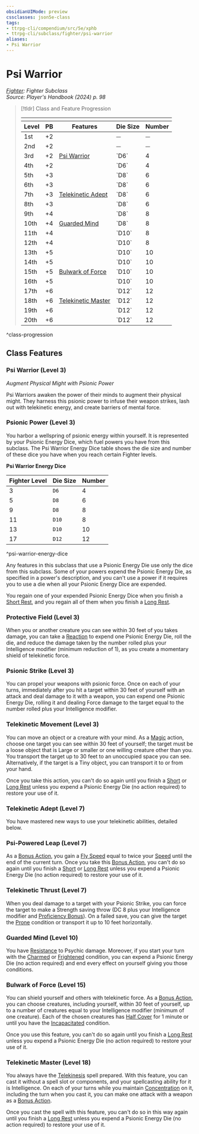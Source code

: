 ```yaml
---
obsidianUIMode: preview
cssclasses: json5e-class
tags:
- ttrpg-cli/compendium/src/5e/xphb
- ttrpg-cli/subclass/fighter/psi-warrior
aliases:
- Psi Warrior
---
```

# Psi Warrior
*[Fighter](./fighter-xphb.md): Fighter Subclass*  
*Source: Player's Handbook (2024) p. 98*  

> [!tldr] Class and Feature Progression
> 
> <table class="class-progression">
> <thead>
> <tr><th colspan='5'></th></tr>
> <tr class="class-progression"><th class"level">Level</th><th class"pb">PB</th><th class"feature">Features</th><th class="value"><span class='tip' title='Psionic Energy Die Size'>Die Size</span></th><th class="value"><span class='tip' title='Psionic Energy Die Number'>Number</span></th></tr>
> </thead><tbody>
> <tr class="class-progression"><td class"level">1st</td><td class"pb">+2</td><td class"feature"></td><td class="value">⏤</td><td class="value">⏤</td></tr>
> <tr class="class-progression"><td class"level">2nd</td><td class"pb">+2</td><td class"feature"></td><td class="value">⏤</td><td class="value">⏤</td></tr>
> <tr class="class-progression"><td class"level">3rd</td><td class"pb">+2</td><td class"feature"><a href='#Psi Warrior (Level 3)' class='internal-link'>Psi Warrior</a></td><td class="value">`D6`</td><td class="value">4</td></tr>
> <tr class="class-progression"><td class"level">4th</td><td class"pb">+2</td><td class"feature"></td><td class="value">`D6`</td><td class="value">4</td></tr>
> <tr class="class-progression"><td class"level">5th</td><td class"pb">+3</td><td class"feature"></td><td class="value">`D8`</td><td class="value">6</td></tr>
> <tr class="class-progression"><td class"level">6th</td><td class"pb">+3</td><td class"feature"></td><td class="value">`D8`</td><td class="value">6</td></tr>
> <tr class="class-progression"><td class"level">7th</td><td class"pb">+3</td><td class"feature"><a href='#Telekinetic Adept (Level 7)' class='internal-link'>Telekinetic Adept</a></td><td class="value">`D8`</td><td class="value">6</td></tr>
> <tr class="class-progression"><td class"level">8th</td><td class"pb">+3</td><td class"feature"></td><td class="value">`D8`</td><td class="value">6</td></tr>
> <tr class="class-progression"><td class"level">9th</td><td class"pb">+4</td><td class"feature"></td><td class="value">`D8`</td><td class="value">8</td></tr>
> <tr class="class-progression"><td class"level">10th</td><td class"pb">+4</td><td class"feature"><a href='#Guarded Mind (Level 10)' class='internal-link'>Guarded Mind</a></td><td class="value">`D8`</td><td class="value">8</td></tr>
> <tr class="class-progression"><td class"level">11th</td><td class"pb">+4</td><td class"feature"></td><td class="value">`D10`</td><td class="value">8</td></tr>
> <tr class="class-progression"><td class"level">12th</td><td class"pb">+4</td><td class"feature"></td><td class="value">`D10`</td><td class="value">8</td></tr>
> <tr class="class-progression"><td class"level">13th</td><td class"pb">+5</td><td class"feature"></td><td class="value">`D10`</td><td class="value">10</td></tr>
> <tr class="class-progression"><td class"level">14th</td><td class"pb">+5</td><td class"feature"></td><td class="value">`D10`</td><td class="value">10</td></tr>
> <tr class="class-progression"><td class"level">15th</td><td class"pb">+5</td><td class"feature"><a href='#Bulwark of Force (Level 15)' class='internal-link'>Bulwark of Force</a></td><td class="value">`D10`</td><td class="value">10</td></tr>
> <tr class="class-progression"><td class"level">16th</td><td class"pb">+5</td><td class"feature"></td><td class="value">`D10`</td><td class="value">10</td></tr>
> <tr class="class-progression"><td class"level">17th</td><td class"pb">+6</td><td class"feature"></td><td class="value">`D12`</td><td class="value">12</td></tr>
> <tr class="class-progression"><td class"level">18th</td><td class"pb">+6</td><td class"feature"><a href='#Telekinetic Master (Level 18)' class='internal-link'>Telekinetic Master</a></td><td class="value">`D12`</td><td class="value">12</td></tr>
> <tr class="class-progression"><td class"level">19th</td><td class"pb">+6</td><td class"feature"></td><td class="value">`D12`</td><td class="value">12</td></tr>
> <tr class="class-progression"><td class"level">20th</td><td class"pb">+6</td><td class"feature"></td><td class="value">`D12`</td><td class="value">12</td></tr>
> </tbody></table>

^class-progression


## Class Features

### Psi Warrior (Level 3)

*Augment Physical Might with Psionic Power*

Psi Warriors awaken the power of their minds to augment their physical might. They harness this psionic power to infuse their weapon strikes, lash out with telekinetic energy, and create barriers of mental force.

### Psionic Power (Level 3)

You harbor a wellspring of psionic energy within yourself. It is represented by your Psionic Energy Dice, which fuel powers you have from this subclass. The Psi Warrior Energy Dice table shows the die size and number of these dice you have when you reach certain Fighter levels.

**Psi Warrior Energy Dice**

| Fighter Level | Die Size | Number |
|---------------|----------|--------|
| 3 | `D6` | 4 |
| 5 | `D8` | 6 |
| 9 | `D8` | 8 |
| 11 | `D10` | 8 |
| 13 | `D10` | 10 |
| 17 | `D12` | 12 |
^psi-warrior-energy-dice

Any features in this subclass that use a Psionic Energy Die use only the dice from this subclass. Some of your powers expend the Psionic Energy Die, as specified in a power's description, and you can't use a power if it requires you to use a die when all your Psionic Energy Dice are expended.

You regain one of your expended Psionic Energy Dice when you finish a [Short Rest](Інструменти%20ДМ/CLI/rules/variant-rules/short-rest-xphb.md), and you regain all of them when you finish a [Long Rest](Інструменти%20ДМ/CLI/rules/variant-rules/long-rest-xphb.md).

### Protective Field (Level 3)

When you or another creature you can see within 30 feet of you takes damage, you can take a [Reaction](Інструменти%20ДМ/CLI/rules/variant-rules/reaction-xphb.md) to expend one Psionic Energy Die, roll the die, and reduce the damage taken by the number rolled plus your Intelligence modifier (minimum reduction of 1), as you create a momentary shield of telekinetic force.

### Psionic Strike (Level 3)

You can propel your weapons with psionic force. Once on each of your turns, immediately after you hit a target within 30 feet of yourself with an attack and deal damage to it with a weapon, you can expend one Psionic Energy Die, rolling it and dealing Force damage to the target equal to the number rolled plus your Intelligence modifier.

### Telekinetic Movement (Level 3)

You can move an object or a creature with your mind. As a [Magic](Інструменти%20ДМ/CLI/rules/actions.md#Magic) action, choose one target you can see within 30 feet of yourself; the target must be a loose object that is Large or smaller or one willing creature other than you. You transport the target up to 30 feet to an unoccupied space you can see. Alternatively, if the target is a Tiny object, you can transport it to or from your hand.

Once you take this action, you can't do so again until you finish a [Short](Інструменти%20ДМ/CLI/rules/variant-rules/short-rest-xphb.md) or [Long Rest](Інструменти%20ДМ/CLI/rules/variant-rules/long-rest-xphb.md) unless you expend a Psionic Energy Die (no action required) to restore your use of it.

### Telekinetic Adept (Level 7)

You have mastered new ways to use your telekinetic abilities, detailed below.

### Psi-Powered Leap (Level 7)

As a [Bonus Action](Інструменти%20ДМ/CLI/rules/variant-rules/bonus-action-xphb.md), you gain a [Fly Speed](Інструменти%20ДМ/CLI/rules/variant-rules/fly-speed-xphb.md) equal to twice your [Speed](Інструменти%20ДМ/CLI/rules/variant-rules/speed-xphb.md) until the end of the current turn. Once you take this [Bonus Action](Інструменти%20ДМ/CLI/rules/variant-rules/bonus-action-xphb.md), you can't do so again until you finish a [Short](Інструменти%20ДМ/CLI/rules/variant-rules/short-rest-xphb.md) or [Long Rest](Інструменти%20ДМ/CLI/rules/variant-rules/long-rest-xphb.md) unless you expend a Psionic Energy Die (no action required) to restore your use of it.

### Telekinetic Thrust (Level 7)

When you deal damage to a target with your Psionic Strike, you can force the target to make a Strength saving throw (DC 8 plus your Intelligence modifier and [Proficiency Bonus](Інструменти%20ДМ/CLI/rules/variant-rules/proficiency-xphb.md)). On a failed save, you can give the target the [Prone](Інструменти%20ДМ/CLI/rules/conditions.md#Prone) condition or transport it up to 10 feet horizontally.

### Guarded Mind (Level 10)

You have [Resistance](Інструменти%20ДМ/CLI/rules/variant-rules/resistance-xphb.md) to Psychic damage. Moreover, if you start your turn with the [Charmed](Інструменти%20ДМ/CLI/rules/conditions.md#Charmed) or [Frightened](Інструменти%20ДМ/CLI/rules/conditions.md#Frightened) condition, you can expend a Psionic Energy Die (no action required) and end every effect on yourself giving you those conditions.

### Bulwark of Force (Level 15)

You can shield yourself and others with telekinetic force. As a [Bonus Action](Інструменти%20ДМ/CLI/rules/variant-rules/bonus-action-xphb.md), you can choose creatures, including yourself, within 30 feet of yourself, up to a number of creatures equal to your Intelligence modifier (minimum of one creature). Each of the chosen creatures has [Half Cover](Інструменти%20ДМ/CLI/rules/variant-rules/cover-xphb.md) for 1 minute or until you have the [Incapacitated](Інструменти%20ДМ/CLI/rules/conditions.md#Incapacitated) condition.

Once you use this feature, you can't do so again until you finish a [Long Rest](Інструменти%20ДМ/CLI/rules/variant-rules/long-rest-xphb.md) unless you expend a Psionic Energy Die (no action required) to restore your use of it.

### Telekinetic Master (Level 18)

You always have the [Telekinesis](Інструменти%20ДМ/CLI/spells/telekinesis-xphb.md) spell prepared. With this feature, you can cast it without a spell slot or components, and your spellcasting ability for it is Intelligence. On each of your turns while you maintain [Concentration](Інструменти%20ДМ/CLI/rules/conditions.md#Concentration) on it, including the turn when you cast it, you can make one attack with a weapon as a [Bonus Action](Інструменти%20ДМ/CLI/rules/variant-rules/bonus-action-xphb.md).

Once you cast the spell with this feature, you can't do so in this way again until you finish a [Long Rest](Інструменти%20ДМ/CLI/rules/variant-rules/long-rest-xphb.md) unless you expend a Psionic Energy Die (no action required) to restore your use of it.